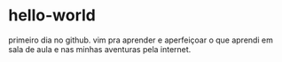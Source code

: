 # hello-world

primeiro dia no github. vim pra aprender e aperfeiçoar o  que aprendi em sala de aula e nas minhas aventuras pela internet.
